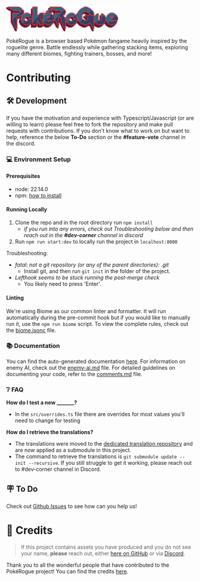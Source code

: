 <picture><img src="./public/images/logo.png" width="300" alt="PokéRogue"></picture>

PokéRogue is a browser based Pokémon fangame heavily inspired by the roguelite genre. Battle endlessly while gathering stacking items, exploring many different biomes, fighting trainers, bosses, and more!

# Contributing

## 🛠️ Development

If you have the motivation and experience with Typescript/Javascript (or are willing to learn) please feel free to fork the repository and make pull requests with contributions. If you don't know what to work on but want to help, reference the below **To-Do** section or the **#feature-vote** channel in the discord.

### 💻 Environment Setup

#### Prerequisites

- node: 22.14.0
- npm: [how to install](https://docs.npmjs.com/downloading-and-installing-node-js-and-npm)

#### Running Locally

1. Clone the repo and in the root directory run `npm install`
    - *if you run into any errors, check out Troubleshooting below and then reach out in the **#dev-corner** channel in discord*
2. Run `npm run start:dev` to locally run the project in `localhost:8000`

Troubleshooting:
- *fatal: not a git repository (or any of the parent directories): .git*
  - Install git, and then run `git init` in the folder of the project.
- *Lefthook seems to be stuck running the post-merge check*
  - You likely need to press 'Enter'.

#### Linting

We're using Biome as our common linter and formatter. It will run automatically during the pre-commit hook but if you would like to manually run it, use the `npm run biome` script. To view the complete rules, check out the [biome.jsonc](./biome.jsonc) file.

### 📚 Documentation

You can find the auto-generated documentation [here](https://pagefaultgames.github.io/pokerogue/main/index.html).
For information on enemy AI, check out the [enemy-ai.md](./docs/enemy-ai.md) file.
For detailed guidelines on documenting your code, refer to the [comments.md](./docs/comments.md) file.

### ❔ FAQ

**How do I test a new _______?**

- In the `src/overrides.ts` file there are overrides for most values you'll need to change for testing

**How do I retrieve the translations?**

- The translations were moved to the [dedicated translation repository](https://github.com/pagefaultgames/pokerogue-locales) and are now applied as a submodule in this project.
- The command to retrieve the translations is `git submodule update --init --recursive`. If you still struggle to get it working, please reach out to #dev-corner channel in Discord.

## 🪧 To Do

Check out [Github Issues](https://github.com/pagefaultgames/pokerogue/issues) to see how can you help us!

# 📝 Credits
>
> If this project contains assets you have produced and you do not see your name, **please** reach out, either [here on GitHub](https://github.com/pagefaultgames/pokerogue/issues/new) or via [Discord](https://discord.gg/pokerogue).

Thank you to all the wonderful people that have contributed to the PokéRogue project! You can find the credits [here](./CREDITS.md).
